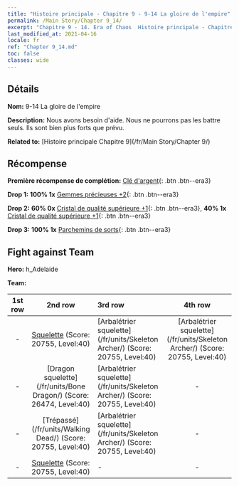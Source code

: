 ```yaml
---
title: "Histoire principale - Chapitre 9 - 9-14 La gloire de l'empire"
permalink: /Main Story/Chapter 9_14/
excerpt: "Chapitre 9 - 14. Era of Chaos  Histoire principale - Chapitre 9_14. 9-14 La gloire de l'empire"
last_modified_at: 2021-04-16
locale: fr
ref: "Chapter 9_14.md"
toc: false
classes: wide
---
```


## Détails

 **Nom:** 9-14 La gloire de l'empire

 **Description:** Nous avons besoin d'aide. Nous ne pourrons pas les battre seuls. Ils sont bien plus forts que prévu.

 **Related to:** [Histoire principale Chapitre 9](/fr/Main Story/Chapter 9/)

## Récompense

 **Première récompense de complétion:** [Clé d'argent](/fr/Items/con_693/){: .btn .btn--era3}

 **Drop 1:** **100% 1x** [Gemmes précieuses +2](/fr/Items/mat_30/){: .btn .btn--era3}

 **Drop 2:** **60% 0x** [Cristal de qualité supérieure +1](/fr/Items/mat_24/){: .btn .btn--era3}, **40% 1x** [Cristal de qualité supérieure +1](/fr/Items/mat_24/){: .btn .btn--era3}

 **Drop 3:** **100% 1x** [Parchemins de sorts](/fr/Items/con_694/){: .btn .btn--era3}


## Fight against Team
 **Hero:** h_Adelaide

 **Team:**


  | 1st row | 2nd row | 3rd row | 4th row |
  |:----:|:----:|:----|:----:|
  | - | [Squelette](/fr/units/Skeleton/) (Score: 20755, Level:40)  | [Arbalétrier squelette](/fr/units/Skeleton Archer/) (Score: 20755, Level:40)  | [Arbalétrier squelette](/fr/units/Skeleton Archer/) (Score: 20755, Level:40)  |
  | - | [Dragon squelette](/fr/units/Bone Dragon/) (Score: 26474, Level:40)  | [Arbalétrier squelette](/fr/units/Skeleton Archer/) (Score: 20755, Level:40)  | - |
  | - | [Trépassé](/fr/units/Walking Dead/) (Score: 20755, Level:40)  | [Arbalétrier squelette](/fr/units/Skeleton Archer/) (Score: 20755, Level:40)  | - |
  | - | [Squelette](/fr/units/Skeleton/) (Score: 20755, Level:40)  | - | - |


